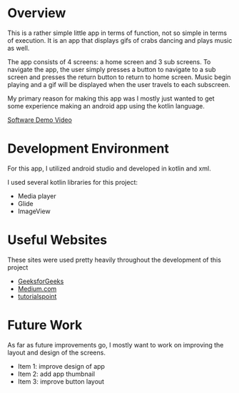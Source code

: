 # Overview

This is a rather simple little app in terms of function, not so simple in terms of execution. 
It is an app that displays gifs of crabs dancing and plays music as well. 

The app consists of 4 screens: a home screen and 3 sub screens. To navigate the app,
the user simply presses a button to navigate to a sub screen and presses the return button
to return to home screen. Music begin playing and a gif will be displayed when the user
travels to each subscreen. 

My primary reason for making this app was I mostly just wanted to get some experience making an android app using the kotlin language.

[Software Demo Video](https://youtu.be/eNc3JhZlQO0)

# Development Environment

For this app, I utilized android studio and developed in kotlin and xml.

I used several kotlin libraries for this project:
- Media player
- Glide
- ImageView


# Useful Websites

These sites were used pretty heavily throughout the development of this project
* [GeeksforGeeks](https://www.geeksforgeeks.org/creating-multiple-screen-applications-in-android/)
* [Medium.com](https://dairdr.medium.com/kotlin-playing-audio-file-3eeaca0d3cb1)
* [tutorialspoint](https://www.tutorialspoint.com/how-to-display-animated-gif-images-in-android-using-kotlin)

# Future Work
As far as future improvements go, I mostly want to work on improving the layout and design of the screens.
* Item 1: improve design of app
* Item 2: add app thumbnail
* Item 3: improve button layout

